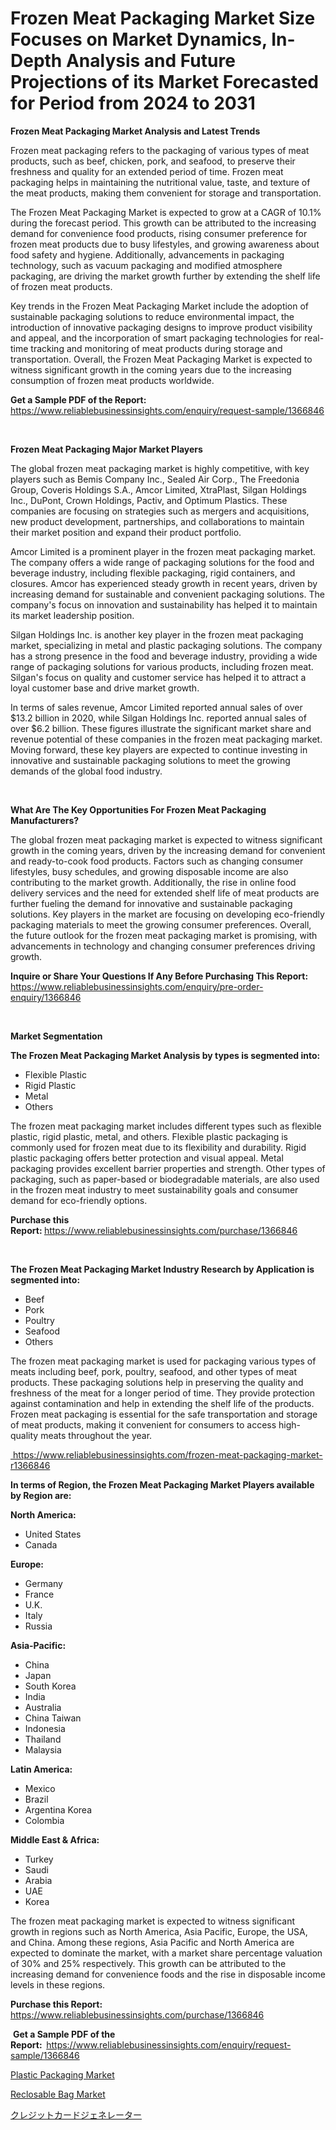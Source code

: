 <p><h1>Frozen Meat Packaging Market Size Focuses on Market Dynamics, In-Depth Analysis and Future Projections of its Market Forecasted for Period from 2024 to 2031</h1></p><p><strong>Frozen Meat Packaging Market Analysis and Latest Trends</strong></p>
<p><p>Frozen meat packaging refers to the packaging of various types of meat products, such as beef, chicken, pork, and seafood, to preserve their freshness and quality for an extended period of time. Frozen meat packaging helps in maintaining the nutritional value, taste, and texture of the meat products, making them convenient for storage and transportation.</p><p>The Frozen Meat Packaging Market is expected to grow at a CAGR of 10.1% during the forecast period. This growth can be attributed to the increasing demand for convenience food products, rising consumer preference for frozen meat products due to busy lifestyles, and growing awareness about food safety and hygiene. Additionally, advancements in packaging technology, such as vacuum packaging and modified atmosphere packaging, are driving the market growth further by extending the shelf life of frozen meat products.</p><p>Key trends in the Frozen Meat Packaging Market include the adoption of sustainable packaging solutions to reduce environmental impact, the introduction of innovative packaging designs to improve product visibility and appeal, and the incorporation of smart packaging technologies for real-time tracking and monitoring of meat products during storage and transportation. Overall, the Frozen Meat Packaging Market is expected to witness significant growth in the coming years due to the increasing consumption of frozen meat products worldwide.</p></p>
<p><strong>Get a Sample PDF of the Report:&nbsp;</strong> <a href="https://www.reliablebusinessinsights.com/enquiry/request-sample/1366846">https://www.reliablebusinessinsights.com/enquiry/request-sample/1366846</a></p>
<p>&nbsp;</p>
<p><strong>Frozen Meat Packaging Major Market Players</strong></p>
<p><p>The global frozen meat packaging market is highly competitive, with key players such as Bemis Company Inc., Sealed Air Corp., The Freedonia Group, Coveris Holdings S.A., Amcor Limited, XtraPlast, Silgan Holdings Inc., DuPont, Crown Holdings, Pactiv, and Optimum Plastics. These companies are focusing on strategies such as mergers and acquisitions, new product development, partnerships, and collaborations to maintain their market position and expand their product portfolio.</p><p>Amcor Limited is a prominent player in the frozen meat packaging market. The company offers a wide range of packaging solutions for the food and beverage industry, including flexible packaging, rigid containers, and closures. Amcor has experienced steady growth in recent years, driven by increasing demand for sustainable and convenient packaging solutions. The company's focus on innovation and sustainability has helped it to maintain its market leadership position.</p><p>Silgan Holdings Inc. is another key player in the frozen meat packaging market, specializing in metal and plastic packaging solutions. The company has a strong presence in the food and beverage industry, providing a wide range of packaging solutions for various products, including frozen meat. Silgan's focus on quality and customer service has helped it to attract a loyal customer base and drive market growth.</p><p>In terms of sales revenue, Amcor Limited reported annual sales of over $13.2 billion in 2020, while Silgan Holdings Inc. reported annual sales of over $6.2 billion. These figures illustrate the significant market share and revenue potential of these companies in the frozen meat packaging market. Moving forward, these key players are expected to continue investing in innovative and sustainable packaging solutions to meet the growing demands of the global food industry.</p></p>
<p>&nbsp;</p>
<p><strong>What Are The Key Opportunities For Frozen Meat Packaging Manufacturers?</strong></p>
<p><p>The global frozen meat packaging market is expected to witness significant growth in the coming years, driven by the increasing demand for convenient and ready-to-cook food products. Factors such as changing consumer lifestyles, busy schedules, and growing disposable income are also contributing to the market growth. Additionally, the rise in online food delivery services and the need for extended shelf life of meat products are further fueling the demand for innovative and sustainable packaging solutions. Key players in the market are focusing on developing eco-friendly packaging materials to meet the growing consumer preferences. Overall, the future outlook for the frozen meat packaging market is promising, with advancements in technology and changing consumer preferences driving growth.</p></p>
<p><strong>Inquire or Share Your Questions If Any Before Purchasing This Report:</strong> <a href="https://www.reliablebusinessinsights.com/enquiry/pre-order-enquiry/1366846">https://www.reliablebusinessinsights.com/enquiry/pre-order-enquiry/1366846</a></p>
<p>&nbsp;</p>
<p><strong>Market Segmentation</strong></p>
<p><strong>The Frozen Meat Packaging Market Analysis by types is segmented into:</strong></p>
<p><ul><li>Flexible Plastic</li><li>Rigid Plastic</li><li>Metal</li><li>Others</li></ul></p>
<p><p>The frozen meat packaging market includes different types such as flexible plastic, rigid plastic, metal, and others. Flexible plastic packaging is commonly used for frozen meat due to its flexibility and durability. Rigid plastic packaging offers better protection and visual appeal. Metal packaging provides excellent barrier properties and strength. Other types of packaging, such as paper-based or biodegradable materials, are also used in the frozen meat industry to meet sustainability goals and consumer demand for eco-friendly options.</p></p>
<p><strong>Purchase this Report:&nbsp;</strong><a href="https://www.reliablebusinessinsights.com/purchase/1366846">https://www.reliablebusinessinsights.com/purchase/1366846</a></p>
<p>&nbsp;</p>
<p><strong>The Frozen Meat Packaging Market Industry Research by Application is segmented into:</strong></p>
<p><ul><li>Beef</li><li>Pork</li><li>Poultry</li><li>Seafood</li><li>Others</li></ul></p>
<p><p>The frozen meat packaging market is used for packaging various types of meats including beef, pork, poultry, seafood, and other types of meat products. These packaging solutions help in preserving the quality and freshness of the meat for a longer period of time. They provide protection against contamination and help in extending the shelf life of the products. Frozen meat packaging is essential for the safe transportation and storage of meat products, making it convenient for consumers to access high-quality meats throughout the year.</p></p>
<p><a href="https://www.reliablebusinessinsights.com/frozen-meat-packaging-market-r1366846">&nbsp;https://www.reliablebusinessinsights.com/frozen-meat-packaging-market-r1366846</a></p>
<p><strong>In terms of Region, the Frozen Meat Packaging Market Players available by Region are:</strong></p>
<p>
    <p> <strong> North America: </strong>
        <ul>
            <li>United States</li>
            <li>Canada</li>
        </ul>
        </p> 
    <p> <strong> Europe: </strong>
        <ul>
            <li>Germany</li>
            <li>France</li>
            <li>U.K.</li>
            <li>Italy</li>
            <li>Russia</li>
        </ul>
        </p> 
    <p> <strong> Asia-Pacific: </strong>
        <ul>
            <li>China</li>
            <li>Japan</li>
            <li>South Korea</li>
            <li>India</li>
            <li>Australia</li>
            <li>China Taiwan</li>
            <li>Indonesia</li>
            <li>Thailand</li>
            <li>Malaysia</li>
        </ul>
        </p> 
    <p> <strong> Latin America: </strong>
        <ul>
            <li>Mexico</li>
            <li>Brazil</li>
            <li>Argentina Korea</li>
            <li>Colombia</li>
        </ul>
        </p> 
    <p> <strong> Middle East & Africa: </strong>
        <ul>
            <li>Turkey</li>
            <li>Saudi</li>
            <li>Arabia</li>
            <li>UAE</li>
            <li>Korea</li>
        </ul>
    </p>
    </p>
<p><p>The frozen meat packaging market is expected to witness significant growth in regions such as North America, Asia Pacific, Europe, the USA, and China. Among these regions, Asia Pacific and North America are expected to dominate the market, with a market share percentage valuation of 30% and 25% respectively. This growth can be attributed to the increasing demand for convenience foods and the rise in disposable income levels in these regions.</p></p>
<p><strong>Purchase this Report: </strong><a href="https://www.reliablebusinessinsights.com/purchase/1366846">https://www.reliablebusinessinsights.com/purchase/1366846</a></p>
<p>&nbsp;<strong>Get a Sample PDF of the Report:&nbsp;&nbsp;</strong><a href="https://www.reliablebusinessinsights.com/enquiry/request-sample/1366846">https://www.reliablebusinessinsights.com/enquiry/request-sample/1366846</a></p>
<p><strong></strong></p>
<p><p><a href="https://github.com/lsapaaep8/Market-Research-Report-List-1/blob/main/plastic-packaging-market.md">Plastic Packaging Market</a></p><p><a href="https://github.com/qrkceaah30/Market-Research-Report-List-1/blob/main/reclosable-bag-market.md">Reclosable Bag Market</a></p><p><a href="https://medium.com/@bulahhamill28/%E3%82%AF%E3%83%AC%E3%82%B8%E3%83%83%E3%83%88%E3%82%AB%E3%83%BC%E3%83%89%E3%82%B8%E3%82%A7%E3%83%8D%E3%83%AC%E3%83%BC%E3%82%BF%E3%83%BC%E3%81%AE%E5%B8%82%E5%A0%B4%E3%82%B7%E3%82%A7%E3%82%A2%E3%81%AE%E9%80%B2%E5%8C%96%E3%81%A8%E5%B8%82%E5%A0%B4%E6%88%90%E9%95%B7%E3%83%88%E3%83%AC%E3%83%B3%E3%83%89-2024%E5%B9%B4-2031%E5%B9%B4-59720b478915">クレジットカードジェネレーター</a></p></p>
